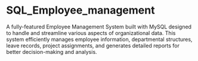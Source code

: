 # SQL_Employee_management
A fully-featured Employee Management System built with MySQL designed to handle and streamline various aspects of organizational data. This system efficiently manages employee information, departmental structures, leave records, project assignments, and generates detailed reports for better decision-making and analysis.

